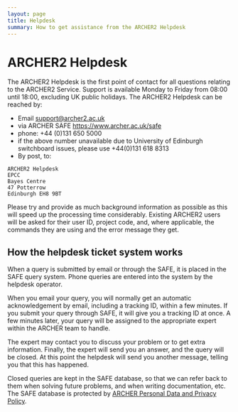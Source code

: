 ```yaml
---
layout: page
title: Helpdesk
summary: How to get assistance from the ARCHER2 Helpdesk
---
```


# ARCHER2 Helpdesk

The ARCHER2 Helpdesk is the first point of contact for all questions relating to the ARCHER2 Service. Support is available Monday to Friday from 08:00 until 18:00, excluding UK public holidays. The ARCHER2 Helpdesk can be reached by:

- Email support@archer2.ac.uk
- via ARCHER SAFE https://www.archer.ac.uk/safe
- phone: +44 (0)131 650 5000
- if the above number unavailable due to University of Edinburgh switchboard issues, please use +44(0)131 618 8313
- By post, to:

```
ARCHER2 Helpdesk
EPCC
Bayes Centre
47 Potterrow
Edinburgh EH8 9BT
```

Please try and provide as much background information as possible as this will speed up the processing time considerably. Existing ARCHER2 users will be asked for their user ID, project code, and, where applicable, the commands they are using and the error message they get.

## How the helpdesk ticket system works

When a query is submitted by email or through the SAFE, it is placed in the SAFE query system. Phone queries are entered into the system by the helpdesk operator.

When you email your query, you will normally get an automatic acknowledgement by email, including a tracking ID, within a few minutes. If you submit your query through SAFE, it will give you a tracking ID at once. A few minutes later, your query will be assigned to the appropriate expert within the ARCHER team to handle.

The expert may contact you to discuss your problem or to get extra information. Finally, the expert will send you an answer, and the query will be closed. At this point the helpdesk will send you another message, telling you that this has happened.

Closed queries are kept in the SAFE database, so that we can refer back to them when solving future problems, and when writing documentation, etc. The SAFE database is protected by [ARCHER Personal Data and Privacy Policy](../../privacy.html). 